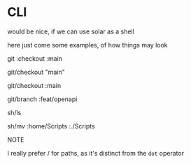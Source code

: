 # CLI

would be nice, if we can use solar as a shell

here just come some examples, of how things may look

git :checkout :main

git/checkout "main"

git/checkout :main

git/branch :feat/openapi

sh/ls

sh/mv :home/Scripts :./Scripts

NOTE

I really prefer / for paths, as it's distinct from the `dot` operator
